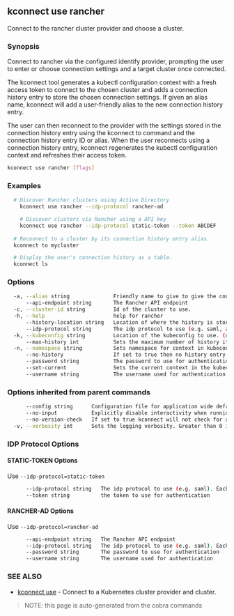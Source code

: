 ## kconnect use rancher

Connect to the rancher cluster provider and choose a cluster.

### Synopsis


Connect to rancher via the configured identify provider, prompting the user to enter
or choose connection settings and a target cluster once connected.

The kconnect tool generates a kubectl configuration context with a fresh access
token to connect to the chosen cluster and adds a connection history entry to
store the chosen connection settings.  If given an alias name, kconnect will add
a user-friendly alias to the new connection history entry.

The user can then reconnect to the provider with the settings stored in the
connection history entry using the kconnect to command and the connection history
entry ID or alias.  When the user reconnects using a connection history entry,
kconnect regenerates the kubectl configuration context and refreshes their access
token.


```bash
kconnect use rancher [flags]
```

### Examples

```bash
  # Discover Rancher clusters using Active Directory
	kconnect use rancher --idp-protocol rancher-ad

	# Discover clusters via Rancher using a API key
	kconnect use rancher --idp-protocol static-token --token ABCDEF
  
  # Reconnect to a cluster by its connection history entry alias.
  kconnect to mycluster

  # Display the user's connection history as a table.
  kconnect ls

```

### Options

```bash
  -a, --alias string              Friendly name to give to give the connection
      --api-endpoint string       The Rancher API endpoint
  -c, --cluster-id string         Id of the cluster to use.
  -h, --help                      help for rancher
      --history-location string   Location of where the history is stored. (default "$HOME/.kconnect/history.yaml")
      --idp-protocol string       The idp protocol to use (e.g. saml, aad). See flags additional flags for the protocol.
  -k, --kubeconfig string         Location of the kubeconfig to use. (default "$HOME/.kube/config")
      --max-history int           Sets the maximum number of history items to keep (default 100)
  -n, --namespace string          Sets namespace for context in kubeconfig
      --no-history                If set to true then no history entry will be written
      --password string           The password to use for authentication
      --set-current               Sets the current context in the kubeconfig to the selected cluster (default true)
      --username string           The username used for authentication
```

### Options inherited from parent commands

```bash
      --config string      Configuration file for application wide defaults. (default "$HOME/.kconnect/config.yaml")
      --no-input           Explicitly disable interactivity when running in a terminal
      --no-version-check   If set to true kconnect will not check for a newer version
  -v, --verbosity int      Sets the logging verbosity. Greater than 0 is debug and greater than 9 is trace.
```

### IDP Protocol Options

#### STATIC-TOKEN Options

Use `--idp-protocol=static-token`

```bash
      --idp-protocol string   The idp protocol to use (e.g. saml). Each protocol has its own flags.
      --token string          the token to use for authentication
```

#### RANCHER-AD Options

Use `--idp-protocol=rancher-ad`

```bash
      --api-endpoint string   The Rancher API endpoint
      --idp-protocol string   The idp protocol to use (e.g. saml). Each protocol has its own flags.
      --password string       The password to use for authentication
      --username string       The username used for authentication
```

### SEE ALSO

* [kconnect use](use.md)	 - Connect to a Kubernetes cluster provider and cluster.


> NOTE: this page is auto-generated from the cobra commands
